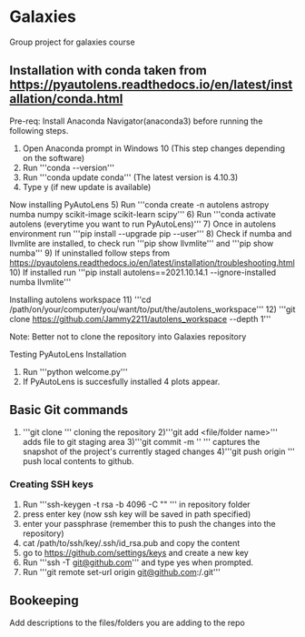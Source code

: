 # Galaxies
Group project for galaxies course

## Installation with conda taken from https://pyautolens.readthedocs.io/en/latest/installation/conda.html

Pre-req: Install Anaconda Navigator(anaconda3) before running the following steps.
1) Open Anaconda prompt in Windows 10 (This step changes depending on the software)
2) Run '''conda --version'''
3) Run '''conda update conda''' (The latest version is 4.10.3)
4) Type y (if new update is available)

Now installing PyAutoLens
5) Run '''conda create -n autolens astropy numba numpy scikit-image scikit-learn scipy'''
6) Run '''conda activate autolens (everytime you want to run PyAutoLens)'''
7) Once in autolens environment run '''pip install --upgrade pip --user'''
8) Check if numba and llvmlite are installed, to check run '''pip show llvmlite''' and '''pip show numba'''
9) If uninstalled follow steps from https://pyautolens.readthedocs.io/en/latest/installation/troubleshooting.html
10) If installed run '''pip install autolens==2021.10.14.1 --ignore-installed numba llvmlite'''

Installing autolens workspace
11) '''cd /path/on/your/computer/you/want/to/put/the/autolens_workspace'''
12) '''git clone https://github.com/Jammy2211/autolens_workspace --depth 1'''

Note: Better not to clone the repository into Galaxies repository

Testing PyAutoLens Installation
1) Run '''python welcome.py'''
2) If PyAutoLens is succesfully installed 4 plots appear.

## Basic Git commands
1) '''git clone <repository https>''' cloning the repository
2)'''git add <file/folder name>''' adds file to git staging area
3)'''git commit -m '<message for the commit>' ''' captures the snapshot of the project's currently staged changes
4)'''git push origin <branch name>''' push local contents to github.

### Creating SSH keys

1) Run '''ssh-keygen -t rsa -b 4096 -C "<your git email id>" ''' in repository folder
2) press enter key (now ssh key will be saved in path specified)
3) enter your passphrase (remember this to push the changes into the repository)
4) cat /path/to/ssh/key/.ssh/id_rsa.pub and copy the content
5) go to https://github.com/settings/keys and create a new key
6) Run '''ssh -T git@github.com''' and type yes when prompted.
7) Run '''git remote set-url origin git@github.com:<username>/<repository name>.git'''

## Bookeeping

Add descriptions to the files/folders you are adding to the repo
